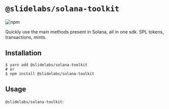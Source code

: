 # `@slidelabs/solana-toolkit`

![npm](https://img.shields.io/npm/v/@slidelabs/solana-sdk)

Quickly use the main methods present in Solana, all in one sdk. SPL tokens, transactions, mints.

## Installation

```shell
$ yarn add @slidelabs/solana-toolkit
# or
$ npm install @slidelabs/solana-toolkit
```

## Usage

`@slidelabs/solana-toolkit`:
